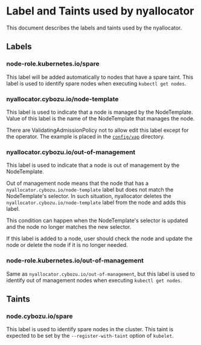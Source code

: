 # Label and Taints used by nyallocator

This document describes the labels and taints used by the nyallocator.

## Labels

### node-role.kubernetes.io/spare

This label will be added automatically to nodes that have a spare taint.
This label is used to identify spare nodes when executing `kubectl get nodes`.

### nyallocator.cybozu.io/node-template

This label is used to indicate that a node is managed by the NodeTemplate. Value of this label is the name of the NodeTemplate that manages the node.

There are ValidatingAdmissionPolicy not to allow edit this label except for the operator.
The example is placed in the [`config/vap`](../config/vap) directory.

### nyallocator.cybozu.io/out-of-management

This label is used to indicate that a node is out of management by the NodeTemplate.

Out of management node means that the node that has a `nyallocator.cybozu.io/node-template` label but does not match the NodeTemplate's selector.
In such situation, nyallocator deletes the `nyallocator.cybozu.io/node-template` label from the node and adds this label.

This condition can happen when the NodeTemplate's selector is updated and the node no longer matches the new selector.

If this label is added to a node, user should check the node and update the node or delete the node if it is no longer needed.

### node-role.kubernetes.io/out-of-management

Same as `nyallocator.cybozu.io/out-of-management`, but this label is used to identify out of management nodes when executing `kubectl get nodes`.

## Taints

### node.cybozu.io/spare

This label is used to identify spare nodes in the cluster.
This taint is expected to be set by the `--register-with-taint` option of `kubelet`.
